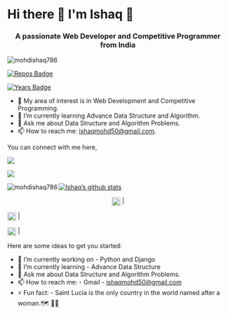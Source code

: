 
# Hi there 👋 I'm Ishaq  👾
<h3 align="center">A passionate Web Developer and Competitive Programmer from India</h3>

<img src="https://komarev.com/ghpvc/?username=mohdishaq786" alt="mohdishaq786" />
  
[![Repos Badge](https://badges.pufler.dev/repos/mohdishaq786)](https://badges.pufler.dev)

[![Years Badge](https://badges.pufler.dev/years/mohdishaq786)](https://badges.pufler.dev)


- 🔭 My area of interest is in Web Development and Competitive Programming. 
- 🌱 I’m currently learning Advance Data Structure and Algorithm.
- 💬 Ask me about  Data Structure and Algorithm Problems.
- 📫 How to reach me: ishaqmohd50@gmail.com.

You can connect with me here,

[<img src="https://img.shields.io/badge/linkedin-%230077B5.svg?&style=for-the-badge&logo=linkedin&logoColor=white"/>](https://www.linkedin.com/in/mohd-ishaq-146483185/)

[<img src="https://img.shields.io/badge/WHATSAPP-%2325D366.svg?&style=for-the-badge&logo=whatsapp&logoColor=white"/>](https://wa.me/917844923278)

[![Ishaq’s github stats](https://github-readme-stats.vercel.app/api?username=mohdishaq786)](https://github.com/mohdishaq786/github-readme-stats)<img align="left" src="https://github-readme-stats.vercel.app/api/top-langs/?username=mohdishaq786&layout=compact&hide=html" alt="mohdishaq786" />




<p align="center"> 
<a href="https://codechef.com/users/ishaq786" ><img align="center" target="blank"><img align="center" src="https://cdn.jsdelivr.net/npm/simple-icons@3.0.1/icons/codechef.svg" alt=“mohd-Ishaq-data" height="20" width="20" /></a> |
</p>
<a href="https://www.hackerrank.com/ishaq786" ><img align="center" target="blank"><img align="center" src="https://cdn.jsdelivr.net/npm/simple-icons@3.0.1/icons/hackerrank.svg" alt=“mohd-Ishaq-data" height="20" width="20" /></a> | 
</p>
<a href="http://codeforces.com/profile/Ishaq7860" ><img align="center" target="blank"><img align="center" src="https://cdn.jsdelivr.net/npm/simple-icons@3.0.1/icons/codeforces.svg" alt=“mohd-Ishaq-data" height="20" width="20" /></a> | 
</p>

Here are some ideas to get you started:

- 🔭 I’m currently working on - Python and Django
- 🌱 I’m currently learning - Advance Data Structure
- 💬 Ask me about  Data Structure and Algorithm Problems.
- 📫 How to reach me: - Gmail -  ishaqmohd50@gmail.com
- ⚡ Fun fact: -  Saint Lucia is the only country in the world named after a woman.🗺  👩🏼‍
